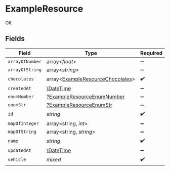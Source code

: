 # ExampleResource

OK


## Fields

| Field                                                                                | Type                                                                                 | Required                                                                             | Description                                                                          |
| ------------------------------------------------------------------------------------ | ------------------------------------------------------------------------------------ | ------------------------------------------------------------------------------------ | ------------------------------------------------------------------------------------ |
| `arrayOfNumber`                                                                      | array<*float*>                                                                       | :heavy_minus_sign:                                                                   | N/A                                                                                  |
| `arrayOfString`                                                                      | array<*string*>                                                                      | :heavy_minus_sign:                                                                   | N/A                                                                                  |
| `chocolates`                                                                         | array<[ExampleResourceChocolates](../../models/shared/ExampleResourceChocolates.md)> | :heavy_check_mark:                                                                   | N/A                                                                                  |
| `createdAt`                                                                          | [\DateTime](https://www.php.net/manual/en/class.datetime.php)                        | :heavy_minus_sign:                                                                   | N/A                                                                                  |
| `enumNumber`                                                                         | [?ExampleResourceEnumNumber](../../models/shared/ExampleResourceEnumNumber.md)       | :heavy_minus_sign:                                                                   | N/A                                                                                  |
| `enumStr`                                                                            | [?ExampleResourceEnumStr](../../models/shared/ExampleResourceEnumStr.md)             | :heavy_minus_sign:                                                                   | N/A                                                                                  |
| `id`                                                                                 | *string*                                                                             | :heavy_check_mark:                                                                   | N/A                                                                                  |
| `mapOfInteger`                                                                       | array<string, *int*>                                                                 | :heavy_minus_sign:                                                                   | N/A                                                                                  |
| `mapOfString`                                                                        | array<string, *string*>                                                              | :heavy_minus_sign:                                                                   | N/A                                                                                  |
| `name`                                                                               | *string*                                                                             | :heavy_check_mark:                                                                   | N/A                                                                                  |
| `updatedAt`                                                                          | [\DateTime](https://www.php.net/manual/en/class.datetime.php)                        | :heavy_minus_sign:                                                                   | N/A                                                                                  |
| `vehicle`                                                                            | *mixed*                                                                              | :heavy_check_mark:                                                                   | N/A                                                                                  |
